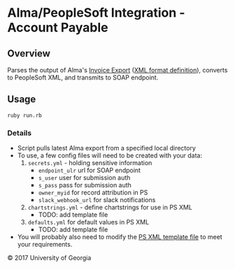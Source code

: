 # Alma/PeopleSoft Integration - Account Payable

## Overview

Parses the output of Alma's [Invoice Export](https://developers.exlibrisgroup.com/alma/integrations/finance/invoice-export) ([XML format definition](https://developers.exlibrisgroup.com/alma/apis/xsd/invoice_payment.xsd)), converts to PeopleSoft XML, and transmits to SOAP endpoint.

## Usage
 
`ruby run.rb`

### Details

- Script pulls latest Alma export from a specified local directory
- To use, a few config files will need to be created with your data:
    1. `secrets.yml` - holding sensitive information
        - `endpoint_ulr` url for SOAP endpoint
        - `s_user` user for submission auth
        - `s_pass` pass for submission auth
        - `owner_myid` for record attribution in PS
        - `slack_webhook_url` for slack notifications
    2. `chartstrings.yml` - define chartstrings for use in PS XML
        - TODO: add template file
    3. `defaults.yml` for default values in PS XML
        - TODO: add template file
- You will probably also need to modify the [PS XML template file](https://github.com/GIL-GALILEO/alma-invoice-to-ps/blob/master/lib/templates/ps.xml.erb) to meet your requirements.

© 2017 University of Georgia